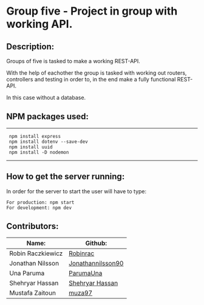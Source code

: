 # Group five - Project in group with working API.

## Description:

Groups of five is tasked to make a working REST-API.

With the help of eachother the group is tasked with working out routers, controllers and testing in order to, in the end make a fully functional REST-API.

In this case without a database.


## NPM packages used:
---
``` 
 npm install express 
 npm install dotenv --save-dev
 npm install uuid
 npm install -D nodemon
``` 
---
## How to get the server running:

In order for the server to start the user will have to type:

```
For production: npm start
For development: npm dev
```

## Contributors:
|Name: | Github:|
|-----------------|-------------------|
|Robin Raczkiewicz| [Robinrac](https://github.com/Robinrac)           |
|Jonathan Nilsson | [Jonathannilsson90](https://github.com/Jonathannilsson90) |
|Una Paruma       | [ParumaUna](https://github.com/ParumaUna)         |
|Shehryar Hassan  | [Shehryar Hassan](https://github.com/sherii190)   |
|Mustafa Zaitoun  | [muza97](https://github.com/muza97)
